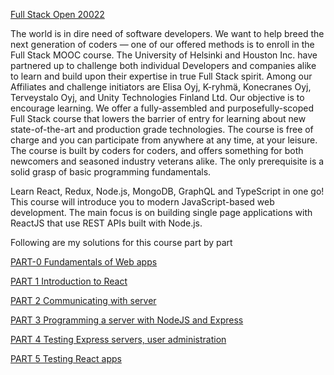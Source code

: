 [ Full Stack Open 20022](https://fullstackopen.com/en)

The world is in dire need of software developers. We want to help breed the next generation of coders — one of our offered methods is to enroll in the Full Stack MOOC course.
The University of Helsinki and Houston Inc. have partnered up to challenge both individual Developers and companies alike to learn and build upon their expertise in true Full Stack spirit. Among our Affiliates and challenge initiators are Elisa Oyj, K-ryhmä, Konecranes Oyj, Terveystalo Oyj, and Unity Technologies Finland Ltd.
Our objective is to encourage learning. We offer a fully-assembled and purposefully-scoped Full Stack course that lowers the barrier of entry for learning about new state-of-the-art and production grade technologies. The course is free of charge and you can participate from anywhere at any time, at your leisure.
The course is built by coders for coders, and offers something for both newcomers and seasoned industry veterans alike. The only prerequisite is a solid grasp of basic programming fundamentals.

Learn React, Redux, Node.js, MongoDB, GraphQL and TypeScript in one go! This course will introduce you to modern JavaScript-based web development. The main focus is on building single page applications with ReactJS that use REST APIs built with Node.js.

Following are my solutions for this course part by part


[PART-0 Fundamentals of Web apps](/part0/)

[PART 1 Introduction to React](/part1/)

[PART 2 Communicating with server](/part2/)

[PART 3 Programming a server with NodeJS and Express](/part3/)

[PART 4 Testing Express servers, user administration](/part4/)

[PART 5 Testing React apps](/part5/)
